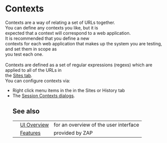 # Contexts

Contexts are a way of relating a set of URLs together.<br>You can define any contexts you like, but it is<br>
expected that a context will correspond to a web application.<br>It is recommended that you define a new<br>
contexts for each web application that makes up the system you are testing, and set them in scope as<br>
you test each one.<br>
<br>
Contexts are defined as a set of regular expressions (regexs) which are applied to all of the URLs in<br>
the <a href='HelpUiTabsSites'>Sites tab</a>.<br>You can configure contexts via:<br>
<ul><li>Right click menu items in the in the Sites or History tab<br>
</li><li>The <a href='HelpUiDialogsSessionContexts'>Session Contexts dialogs</a>.<br>
<h2>See also</h2>
<table>
<tr><td></td><td><a href='HelpUiOverview'>UI Overview</a></td><td>for an overview of the user interface</td></tr>
<tr><td></td><td><a href='HelpStartConceptsConcepts'>Features</a></td><td>provided by ZAP</td></tr>
</table>